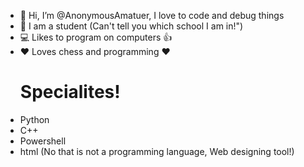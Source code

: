 - 👋 Hi, I’m @AnonymousAmatuer, I love to code and debug things
- 🏫 I am a student (Can't tell you which school I am in!")
- 💻 Likes to program on computers 👍
- ❤ Loves chess and programming ❤
    <h1> <b> Specialites! </b> </h1>
- Python
- C++
- Powershell
- html (No that is not a programming language, Web designing tool!)
